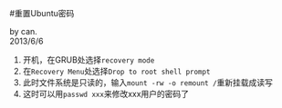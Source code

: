 #重置Ubuntu密码

by can.    
2013/6/6

1. 开机，在GRUB处选择`recovery mode`
2. 在`Recovery Menu`处选择`Drop to root shell prompt`
3. 此时文件系统是只读的，输入`mount -rw -o remount /`重新挂载成读写
4. 这时可以用`passwd xxx`来修改xxx用户的密码了